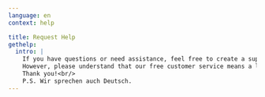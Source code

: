 ```yaml
---
language: en
context: help

title: Request Help
gethelp:
  intro: |
    If you have questions or need assistance, feel free to create a support ticket.<br/>
    However, please understand that our free customer service means a lot of effort and we would highly appreciate it, if you use the search function of our knowledge base before contacting us. If you want to suggest new features or want to report a bug you may <a href="https://github.com/cryptomator/cryptomator/issues">have a look on our issues on GitHub</a>. :cat:<br/>
    Thank you!<br/>
    P.S. Wir sprechen auch Deutsch.
---
```

